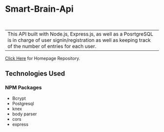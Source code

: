 <h1 align="left"> Smart-Brain-Api </h1> <br>

<table>
	<tr>
		<td>
			This API built with Node.js, Express.js, as well as a PosrtgreSQL is in charge of user signin/registration as well as keeping track of the number of entries for each user.
		</td>
	</tr>
</table>

[Click Here](https://github.com/sdevwrat/Smart-Brain) for Homepage Repository.

## Technologies Used

### NPM Packages
- Bcrypt
- Postgresql
- knex
- body parser
- cors
- express